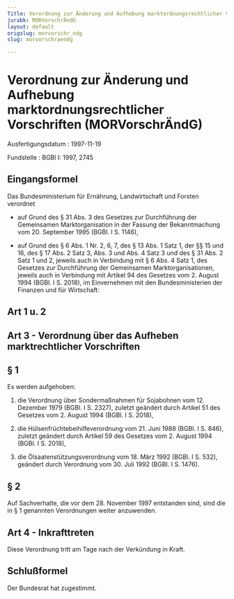 ```yaml
---
Title: Verordnung zur Änderung und Aufhebung marktordnungsrechtlicher Vorschriften
jurabk: MORVorschrÄndG
layout: default
origslug: morvorschr_ndg
slug: morvorschraendg

---
```


# Verordnung zur Änderung und Aufhebung marktordnungsrechtlicher Vorschriften (MORVorschrÄndG)

Ausfertigungsdatum
:   1997-11-19

Fundstelle
:   BGBl I: 1997, 2745



## Eingangsformel

Das Bundesministerium für Ernährung, Landwirtschaft und Forsten
verordnet

-   auf Grund des § 31 Abs. 3 des Gesetzes zur Durchführung der
    Gemeinsamen Marktorganisation in der Fassung der Bekanntmachung vom
    20\. September 1995 (BGBl. I S. 1146),


-   auf Grund des § 6 Abs. 1 Nr. 2, 6, 7, des § 13 Abs. 1 Satz 1, der §§
    15 und 16, des § 17 Abs. 2 Satz 3, Abs. 3 und Abs. 4 Satz 3 und des §
    31 Abs. 2 Satz 1 und 2, jeweils auch in Verbindung mit § 6 Abs. 4 Satz
    1, des Gesetzes zur Durchführung der Gemeinsamen Marktorganisationen,
    jeweils auch in Verbindung mit Artikel 94 des Gesetzes vom 2. August
    1994 (BGBl. I S. 2018), im Einvernehmen mit den Bundesministerien der
    Finanzen und für Wirtschaft:





## Art 1 u. 2



## Art 3 - Verordnung über das Aufheben marktrechtlicher Vorschriften



## § 1

Es werden aufgehoben:

1.  die Verordnung über Sondermaßnahmen für Sojabohnen vom 12. Dezember
    1979 (BGBl. I S. 2327), zuletzt geändert durch Artikel 51 des Gesetzes
    vom 2. August 1994 (BGBl. I S. 2018),


2.  die Hülsenfrüchtebeihilfeverordnung vom 21. Juni 1988 (BGBl. I S.
    846), zuletzt geändert durch Artikel 59 des Gesetzes vom 2. August
    1994 (BGBl. I S. 2018),


3.  die Ölsaatenstützungsverordnung vom 18. März 1992 (BGBl. I S. 532),
    geändert durch Verordnung vom 30. Juli 1992 (BGBl. I S. 1476).





## § 2

Auf Sachverhalte, die vor dem 28. November 1997 entstanden sind, sind
die in § 1 genannten Verordnungen weiter anzuwenden.


## Art 4 - Inkrafttreten

Diese Verordnung tritt am Tage nach der Verkündung in Kraft.


## Schlußformel

Der Bundesrat hat zugestimmt.

